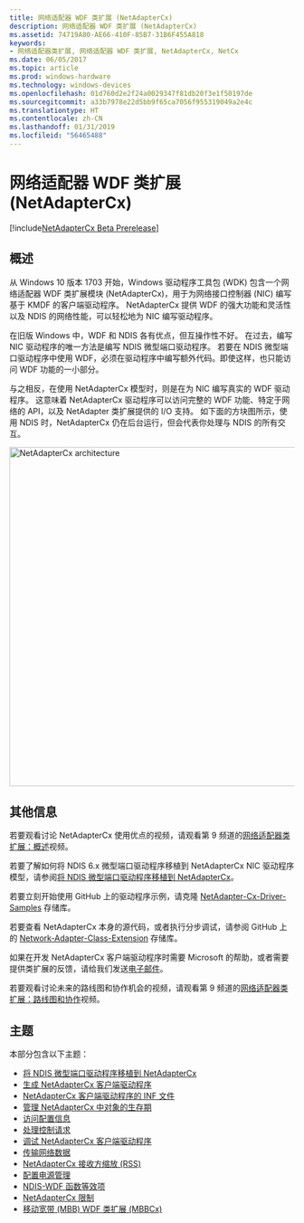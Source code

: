 ```yaml
---
title: 网络适配器 WDF 类扩展 (NetAdapterCx)
description: 网络适配器 WDF 类扩展 (NetAdapterCx)
ms.assetid: 74719A80-AE66-410F-85B7-31B6F455A818
keywords:
- 网络适配器类扩展, 网络适配器 WDF 类扩展, NetAdapterCx, NetCx
ms.date: 06/05/2017
ms.topic: article
ms.prod: windows-hardware
ms.technology: windows-devices
ms.openlocfilehash: 01d760d2e2f24a0029347f81db20f3e1f50197de
ms.sourcegitcommit: a33b7978e22d5bb9f65ca7056f955319049a2e4c
ms.translationtype: HT
ms.contentlocale: zh-CN
ms.lasthandoff: 01/31/2019
ms.locfileid: "56465488"
---
```

# <a name="network-adapter-wdf-class-extension-netadaptercx"></a>网络适配器 WDF 类扩展 (NetAdapterCx)

[!include[NetAdapterCx Beta Prerelease](../netcx-beta-prerelease.md)]

## <a name="overview"></a>概述

从 Windows 10 版本 1703 开始，Windows 驱动程序工具包 (WDK) 包含一个网络适配器 WDF 类扩展模块 (NetAdapterCx)，用于为网络接口控制器 (NIC) 编写基于 KMDF 的客户端驱动程序。 NetAdapterCx 提供 WDF 的强大功能和灵活性以及 NDIS 的网络性能，可以轻松地为 NIC 编写驱动程序。

在旧版 Windows 中，WDF 和 NDIS 各有优点，但互操作性不好。 在过去，编写 NIC 驱动程序的唯一方法是编写 NDIS 微型端口驱动程序。 若要在 NDIS 微型端口驱动程序中使用 WDF，必须在驱动程序中编写额外代码。即使这样，也只能访问 WDF 功能的一小部分。

与之相反，在使用 NetAdapterCx 模型时，则是在为 NIC 编写真实的 WDF 驱动程序。 这意味着 NetAdapterCx 驱动程序可以访问完整的 WDF 功能、特定于网络的 API，以及 NetAdapter 类扩展提供的 I/O 支持。 如下面的方块图所示，使用 NDIS 时，NetAdapterCx 仍在后台运行，但会代表你处理与 NDIS 的所有交互。

<img src="images/architecture.png" alt="NetAdapterCx architecture" title="NetAdapterCx 体系结构" width="600"/>

## <a name="additional-info"></a>其他信息

若要观看讨论 NetAdapterCx 使用优点的视频，请观看第 9 频道的[网络适配器类扩展：概述](https://aka.ms/netadapter/video1)视频。

若要了解如何将 NDIS 6.x 微型端口驱动程序移植到 NetAdapterCx NIC 驱动程序模型，请参阅[将 NDIS 微型端口驱动程序移植到 NetAdapterCx](porting-ndis-miniport-drivers-to-netadaptercx.md)。

若要立刻开始使用 GitHub 上的驱动程序示例，请克隆 [NetAdapter-Cx-Driver-Samples](https://github.com/Microsoft/NetAdapter-Cx-Driver-Samples) 存储库。

若要查看 NetAdapterCx 本身的源代码，或者执行分步调试，请参阅 GitHub 上的 [Network-Adapter-Class-Extension](https://github.com/Microsoft/Network-Adapter-Class-Extension) 存储库。

如果在开发 NetAdapterCx 客户端驱动程序时需要 Microsoft 的帮助，或者需要提供类扩展的反馈，请给我们发送[电子邮件](mailto:netadapter@microsoft.com)。

若要观看讨论未来的路线图和协作机会的视频，请观看第 9 频道的[网络适配器类扩展：路线图和协作](https://aka.ms/netadapter/video4)视频。

## <a name="topics"></a>主题

本部分包含以下主题：

* [将 NDIS 微型端口驱动程序移植到 NetAdapterCx](porting-ndis-miniport-drivers-to-netadaptercx.md)
* [生成 NetAdapterCx 客户端驱动程序](building-a-netadaptercx-client-driver.md)
* [NetAdapterCx 客户端驱动程序的 INF 文件](inf-files-for-netadaptercx-client-drivers.md)
* [管理 NetAdapterCx 中对象的生存期](managing-the-lifetime-of-objects-in-netadaptercx.md)
* [访问配置信息](accessing-configuration-information.md)
* [处理控制请求](handling-control-requests.md)
* [调试 NetAdapterCx 客户端驱动程序](debugging-a-netadaptercx-client-driver.md)
* [传输网络数据](transferring-network-data.md)
* [NetAdapterCx 接收方缩放 (RSS)](netadaptercx-receive-side-scaling-rss-.md)
* [配置电源管理](configuring-power-management.md)
* [NDIS-WDF 函数等效项](ndis-wdf-function-equivalents.md)
* [NetAdapterCx 限制](netadaptercx-limitations.md)
* [移动宽带 (MBB) WDF 类扩展 (MBBCx)](mobile-broadband-mbb-wdf-class-extension-mbbcx.md)